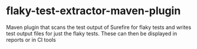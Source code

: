 # flaky-test-extractor-maven-plugin
Maven plugin that scans the test output of Surefire for flaky tests and writes test output files for just the flaky tests. These can then be displayed in reports or in CI tools
